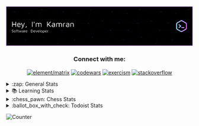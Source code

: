 ![Header](./github-header-image.png)

<h3 align="center">Connect with me:</h3>
<p align="center">
<a
 href="https://matrix.to/#/@tr1x:matrix.org" target="blank"><img 
align="center" 
src="https://img.shields.io/badge/Element-0DBD8B?style=for-the-badge&logo=element&logoColor=white"
 alt="element/matrix" /></a>
  <a 
href="https://www.codewars.com/users/tr1x" target="blank"><img 
align="center" 
src="https://img.shields.io/badge/Codewars-B1361E?style=for-the-badge&logo=Codewars&logoColor=white"
 alt="codewars"/></a>
 <a 
href="https://exercism.org/profiles/k5924" target="blank"><img 
align="center" 
src="https://img.shields.io/badge/Exercism-009CAB?style=for-the-badge&logo=exercism&logoColor=white"
 alt="exercism"/></a>
  <a 
href="https://stackoverflow.com/users/19610549/tr1x" target="blank"><img 
align="center" 
src="https://aleen42.github.io/badges/src/stackoverflow.svg"
 alt="stackoverflow"/></a>
 </p>

<details>
 <summary>:zap: General Stats</summary>

![Metrics](https://github.com/k5924/k5924/blob/main/github-metrics.svg)
</details>
<details>
 <summary>📚 Learning Stats</summary>

[![roadmap.sh](https://api.roadmap.sh/v1-badge/wide/643c11c8e2725773748f1b33?variant=dark)](https://roadmap.sh)
</details>
<details>
 <summary>:chess_pawn: Chess Stats</summary>
<!--START_SECTION:chessStats-->
<!-- Automatically generated with https://github.com/Balastrong/chess-stats-action -->

| Type | Rapid ⏲️ | Blitz ⚡ | Bullet 🔫 |
|:---:|:---:|:---:|:---:|
| Current | 285 | No Rating | No Rating |
| Best | 296 | No Rating | No Rating |

| White ⚪ | Black ⚫ | Result 🏆 | Date 📅 | Position 🗺️ | Type 🕕 |
|:---:|:---:|:---:|:---:|:---:|:---:|
| **yttr1x** | Karens11 | win 🥇 | 8/12/2022 | <a href="http://www.ee.unb.ca/cgi-bin/tervo/fen.pl?select=6q1/2K5/3n4/1k6/4Qb2/8/8/8 b - -">Link</a> | Rapid |
| x-9016632113 | **yttr1x** | win 🥇 | 6/12/2022 | <a href="http://www.ee.unb.ca/cgi-bin/tervo/fen.pl?select=1n6/p1p2kpp/1r6/8/2N1R2P/2P5/P7/K2r4 w - -">Link</a> | Rapid |
| thienkhang09358 | **yttr1x** | checkmated ❌ | 3/12/2022 | <a href="http://www.ee.unb.ca/cgi-bin/tervo/fen.pl?select=4kb1r/p1pQ1p2/2B1p1p1/1p5p/1P6/2P5/P6P/RNB1K1NR b KQk -">Link</a> | Rapid |
| **yttr1x** | theThristywo | checkmated ❌ | 1/12/2022 | <a href="http://www.ee.unb.ca/cgi-bin/tervo/fen.pl?select=3k3r/7p/2n2n2/1p6/8/8/r1q5/1K6 w - -">Link</a> | Rapid |
| Spicymayo10 | **yttr1x** | insufficient ⏸️ | 30/11/2022 | <a href="http://www.ee.unb.ca/cgi-bin/tervo/fen.pl?select=7K/8/8/7k/8/8/8/8 b - -">Link</a> | Rapid |
| **yttr1x** | Hqzeee | win 🥇 | 30/11/2022 | <a href="http://www.ee.unb.ca/cgi-bin/tervo/fen.pl?select=r1b2Q1Q/ppppk3/6p1/6Np/1b3p2/8/PPP2PPP/RN3K1R b - -">Link</a> | Rapid |
| bigmode55 | **yttr1x** | checkmated ❌ | 28/11/2022 | <a href="http://www.ee.unb.ca/cgi-bin/tervo/fen.pl?select=r1N1k2r/1pBbQppp/p3pn2/3p4/8/6P1/PPP1PPBP/R3K1NR b KQ -">Link</a> | Rapid |
| **yttr1x** | EliteBestChessPlayer | checkmated ❌ | 27/11/2022 | <a href="http://www.ee.unb.ca/cgi-bin/tervo/fen.pl?select=6k1/p4p2/4p1p1/2p1P1p1/P4PP1/1P6/r6P/3r1K2 w - -">Link</a> | Rapid |

<!--END_SECTION:chessStats-->
</details>
<details>
 <summary>:ballot_box_with_check: Todoist Stats</summary>
<!-- TODO-IST:START -->
🏆  13,420 Karma Points           
🌸  Completed 0 tasks today           
✅  Completed 1,666 tasks so far           
⏳  Longest streak is 11 days
<!-- TODO-IST:END -->
</details>

![Counter](https://komarev.com/ghpvc/?username=k5924&style=for-the-badge&color=blueviolet)
